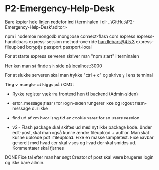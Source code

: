 # P2-Emergency-Help-Desk

<!-- CMS packages -->
Bare kopier hele linjen nedefor ind i terminalen i dir ..\GitHub\P2-Emergency-Help-Desk\editor\>

npm i nodemon mongodb mongoose connect-flash cors express express-handlebars express-session method-override handlebars@4.5.3 express-fileupload bcryptjs passport passport-local



For at starte express serveren skriver man "npm start" i terminalen

Her kan man så finde sin side på localhost:3000

For at slukke serveren skal man trykke "ctrl + c" og skrive y i ens terminal


Ting vi mangler at kigge på i CMS:
- Rykke register væk fra frontend hen til backend (Admin-siden)
- error_message(flash) for login-siden fungerer ikke og logout flash-message dur ikke
- find ud af om hvor lang tid en cookie varer for en users session

- v2 -
Flash package skal skiftes ud med nyt ikke package kode.
Under edit-post, skal man også kunne ændre fileupload + author.
Man skal kunne uploade pdf i fileupload.
Fixe en masse sampletext.
Fixe navbar generelt med hvad der skal vises og hvad der skal smides ud.
Kommentarer skal fjernes

DONE
Fixe tal efter man har søgt
Creator of post skal være brugeren login og ikke bare admin.
